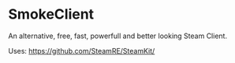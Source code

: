 # SmokeClient
An alternative, free, fast, powerfull and better looking Steam Client.

Uses: https://github.com/SteamRE/SteamKit/
